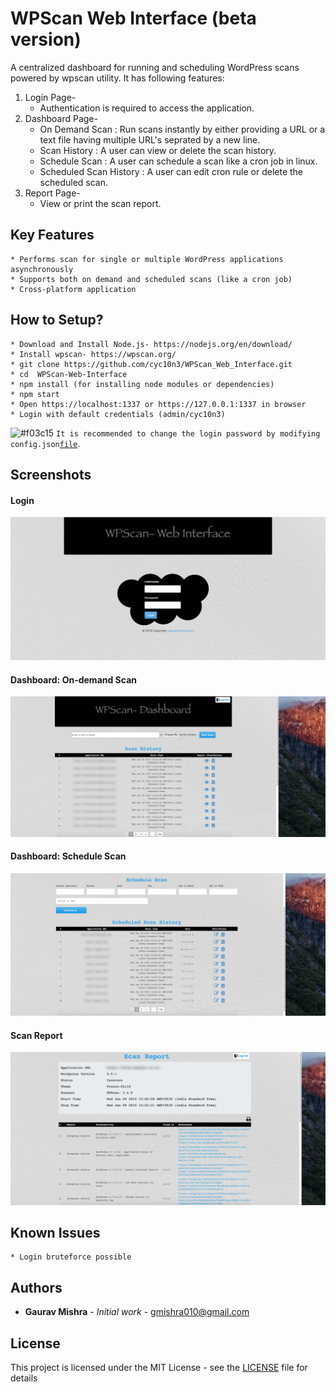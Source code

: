 # WPScan Web Interface (beta version)
A centralized dashboard for running and scheduling WordPress scans powered by wpscan utility. It has following features:
1. Login Page-
    * Authentication is required to access the application.
2. Dashboard Page-
    * On Demand Scan          : Run scans instantly by either providing a URL or a text file having multiple URL's seprated by a new line.
    * Scan History            : A user can view or delete the scan history.
    * Schedule Scan           : A user can schedule a scan like a cron job in linux.
    * Scheduled Scan History  : A user can edit cron rule or delete the scheduled scan.
3. Report Page-
    * View or print the scan report.

## Key Features

```
* Performs scan for single or multiple WordPress applications asynchronously
* Supports both on demand and scheduled scans (like a cron job)
* Cross-platform application
```

## How to Setup?

```
* Download and Install Node.js- https://nodejs.org/en/download/
* Install wpscan- https://wpscan.org/
* git clone https://github.com/cyc10n3/WPScan_Web_Interface.git
* cd  WPScan-Web-Interface
* npm install (for installing node modules or dependencies)
* npm start
* Open https://localhost:1337 or https://127.0.0.1:1337 in browser
* Login with default credentials (admin/cyc10n3)
```
![#f03c15](https://placehold.it/15/f03c15/000000?text=+) `It is recommended to change the login password by modifying config.json`[`file`](https://github.com/cyc10n3/WPScan_Web_Interface/blob/master/config.json).

## Screenshots

#### Login
![Login](/static/screenshots/1.png?raw=true "Login")

#### Dashboard: On-demand Scan
![Dashboard: On-demand Scan](/static/screenshots/2.png?raw=true "Dashboard: On-demand Scan")

#### Dashboard: Schedule Scan
![Dashboard: Schedule Scan](/static/screenshots/3.png?raw=true "Dashboard: Schedule Scan")

#### Scan Report
![Scan Report](/static/screenshots/4.png?raw=true "Scan Report")

## Known Issues

```
* Login bruteforce possible
```

## Authors

* **Gaurav Mishra** - *Initial work* - gmishra010@gmail.com

## License

This project is licensed under the MIT License - see the [LICENSE](LICENSE) file for details
